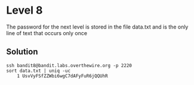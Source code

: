 # Level 8

The password for the next level is stored in the file data.txt and is the only line of text that occurs only once

## Solution

```console
ssh bandit8@bandit.labs.overthewire.org -p 2220
sort data.txt | uniq -uc
    1 UsvVyFSfZZWbi6wgC7dAFyFuR6jQQUhR
```
